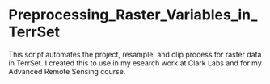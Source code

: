 # Preprocessing_Raster_Variables_in_TerrSet
This script automates the project, resample, and clip process for raster data in TerrSet. I created this to use in my esearch work at Clark Labs and for my Advanced Remote Sensing course.
